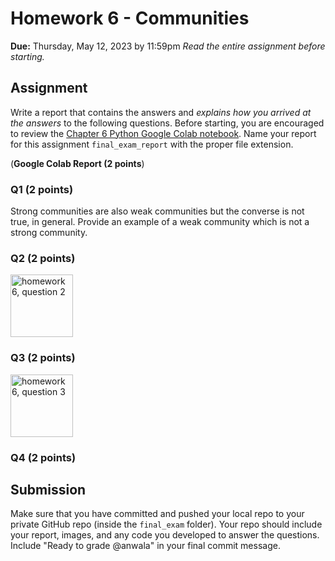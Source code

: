 # Homework 6 - Communities
**Due:** Thursday, May 12, 2023 by 11:59pm
 *Read the entire assignment before starting.*

## Assignment

Write a report that contains the answers and *explains how you arrived at the answers* to the following questions. Before starting, you are encouraged to review the [Chapter 6 Python Google Colab notebook](https://github.com/anwala/teaching-network-science/blob/main/spring-2023/week-12/data_340_02_s23_chp_06_network_models.ipynb). Name your report for this assignment `final_exam_report` with the proper file extension.

(**Google Colab Report (2 points**)

### Q1 (2 points)

Strong communities are also weak communities but the converse is not true, in general. Provide an example of a weak community which is not a strong community.

### Q2 (2 points)

<img src="hw6_q2" alt="homework 6, question 2" height="100"><br/>

### Q3 (2 points)

<img src="hw6_q2" alt="homework 6, question 3" height="100"><br/>

### Q4 (2 points)


## Submission

Make sure that you have committed and pushed your local repo to your private GitHub repo (inside the `final_exam` folder).  Your repo should include your report, images, and any code you developed to answer the questions.  Include "Ready to grade @anwala" in your final commit message. 
